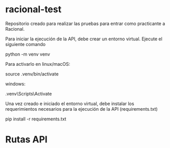 # racional-test
Repositorio creado para realizar las pruebas para entrar como practicante a Racional.

Para iniciar la ejecución de la API, debe crear un entorno virtual. Ejecute el siguiente comando

python -m venv venv

Para activarlo en linux/macOS:

source .venv/bin/activate

windows:

.venv\Scripts\Activate

Una vez creado e iniciado el entorno virtual, debe instalar los requerimientos necesarios para la ejecución de la API (requirements.txt)

pip install -r requirements.txt

# Rutas API



